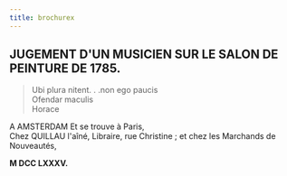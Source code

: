 ```yaml
---
title: brochurex
---
```


## JUGEMENT D'UN MUSICIEN SUR LE SALON DE PEINTURE DE 1785.

> Ubi plura nitent. . .non ego paucis   
> Ofendar maculis  
> Horace



 
 A AMSTERDAM
Et se trouve à Paris,  
Chez QUILLAU l'aîné, Libraire, rue Christine ; et chez les Marchands de Nouveautés,   

**M DCC LXXXV.**
